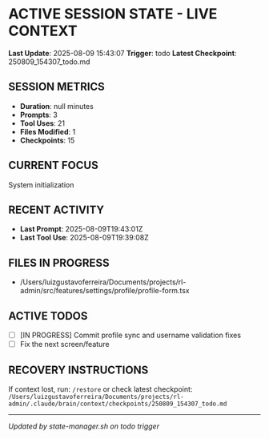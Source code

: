 # ACTIVE SESSION STATE - LIVE CONTEXT
**Last Update**: 2025-08-09 15:43:07
**Trigger**: todo
**Latest Checkpoint**: 250809_154307_todo.md

## SESSION METRICS
- **Duration**: null minutes
- **Prompts**: 3
- **Tool Uses**: 21
- **Files Modified**: 1
- **Checkpoints**: 15

## CURRENT FOCUS
System initialization

## RECENT ACTIVITY
- **Last Prompt**: 2025-08-09T19:43:01Z
- **Last Tool Use**: 2025-08-09T19:39:08Z

## FILES IN PROGRESS
- /Users/luizgustavoferreira/Documents/projects/rl-admin/src/features/settings/profile/profile-form.tsx

## ACTIVE TODOS
- [ ] [IN PROGRESS] Commit profile sync and username validation fixes
- [ ] Fix the next screen/feature

## RECOVERY INSTRUCTIONS
If context lost, run: `/restore` or check latest checkpoint:
`/Users/luizgustavoferreira/Documents/projects/rl-admin/.claude/brain/context/checkpoints/250809_154307_todo.md`

---
*Updated by state-manager.sh on todo trigger*
